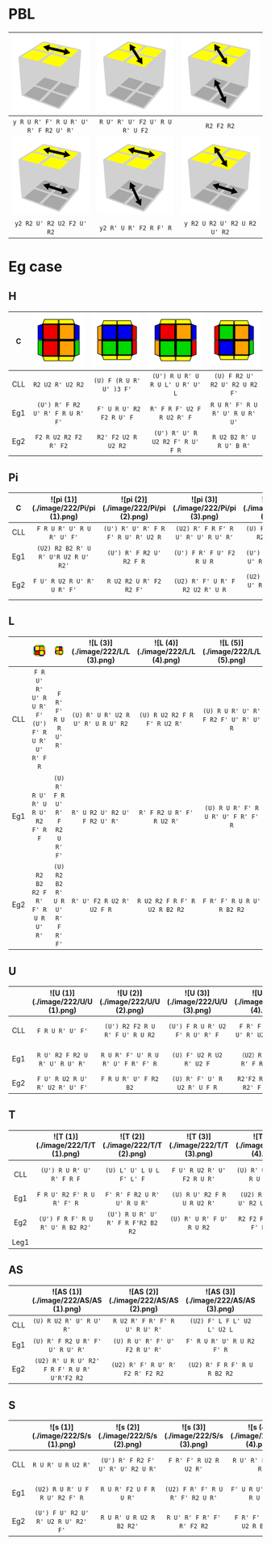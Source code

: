 # PBL

| <img src="./image/PBl/PBL (1).png" alt="PBL (1)" style="zoom:80%;" /> | <img src="./image/PBl/PBL (2).png" alt="PBL (2)" style="zoom:80%;" /> | <img src="./image/PBl/PBL (3).png" alt="PBL (3)" style="zoom:80%;" /> |
| :----------------------------------------------------------: | :----------------------------------------------------------: | :----------------------------------------------------------: |
|            `y R U R' F' R U R' U' R' F R2 U' R'`             |                `R U' R' U' F2 U' R U R' U F2`                |                          `R2 F2 R2`                          |
| <img src="./image/PBl/PBL (4).png" alt="PBL (4)" style="zoom:80%;" /> | <img src="./image/PBl/PBL (5).png" alt="PBL (5)" style="zoom:80%;" /> | <img src="./image/PBl/PBL (6).png" alt="PBL (6)" style="zoom:80%;" /> |
|                  `y2 R2 U' R2 U2 F2 U' R2`                   |                    `y2 R' U R' F2 R F' R`                    |                 `y R2 U R2 U' R2 U R2 U' R2`                 |

# Eg case

## H

| C    | <img src="./image/222/H/h (1).png" alt="h (1)" style="zoom:80%;" /> | <img src="./image/222/H/h (2).png" alt="h (2)" style="zoom:80%;" /> | <img src="./image/222/H/h (3).png" alt="h (3)" style="zoom: 80%;" /> | <img src="./image/222/H/h (4).png" alt="h (4)" style="zoom: 80%;" /> |
| ---- | :----------------------------------------------------------: | :----------------------------------------------------------: | :----------------------------------------------------------: | :----------------------------------------------------------: |
| CLL  |                       `R2 U2 R' U2 R2`                       |                   `(U) F (R U R' U' )3 F'`                   |               `(U') R U R' U R U L' U R' U' L`               |                `(U) F R2 U' R2 U' R2 U R2 F'`                |
| Eg1  |               `(U') R' F R2 U' R' F R U R' F'`               |                  ` F' U R U' R2 F2 R U' F`                   |                  `R' F R F' U2 F R U2 R' F`                  |               `R U R' F' R U R' U' R U R' U'`                |
| Eg2  |                    `F2 R U2 R2 F2 R' F2`                     |                     `R2' F2 U2 R U2 R2`                      |               `(U') R' U' R U2 R2 F' R U' F R`               |                   `R U2 B2 R' U R U' B R'`                   |

## Pi

| C    | ![pi (1)](./image/222/Pi/pi (1).png) | ![pi (2)](./image/222/Pi/pi (2).png) | ![pi (3)](./image/222/Pi/pi (3).png) |   ![pi (4)](./image/222/Pi/pi (4).png)   | ![pi (5)](./image/222/Pi/pi (5).png) |   ![pi (6)](./image/222/Pi/pi (6).png)   |
| ---- | :----------------------------------: | :----------------------------------: | :----------------------------------: | :--------------------------------------: | :----------------------------------: | :--------------------------------------: |
| CLL  |      `F R U R' U' R U R' U' F'`      | `(U') R' U' R' F R F' R U' R' U2 R`  | `(U2) R' F R F' R U' R' U' R U' R'`  |      `(U) F R2 U' R2 U R2 U R2 F'`       |   `R U2 R' U' R U R' U2 R' F R F'`   |       `R' F2 R F' U2 R U' R' U' F`       |
| Eg1  | `(U2) R2 B2 R' U R' U'R U2 R U' R2'` |       `(U') R' F R2 U' R2 F R`       |      `(U') F R' F U' F2 R U R`       |    `(U') R U' R' U R U' R' F R U' R'`    |   `(U) F U' R U2 R' F' R U R' F'`    | `(U') R' F' R U' R' F R2 U R' F' R U R'` |
| Eg2  |     `F U' R U2 R U' R' U R' F'`      |       `R U2 R2 U R' F2 R2 F'`        |   `(U2) R' F' U R' F R2 U2 R' U R`   | `(U2) R' F R F' R U' R' U' R U' R F2 R2` |   `(U') R' F' R' F2 R2 U R' U2 R`    |       `(U) R' U2 R U' R2 F2 R F R`       |

## L

|      |    <img src="./image/222/L/L (1).png" alt="L (1)"  />    | <img src="./image/222/L/L (2).png" alt="L (2)"  /> | ![L (3)](./image/222/L/L (3).png)  | ![L (4)](./image/222/L/L (4).png) |   ![L (5)](./image/222/L/L (5).png)   |  ![L (6)](./image/222/L/L (6).png)   |
| :--: | :------------------------------------------------------: | :------------------------------------------------: | :--------------------------------: | :-------------------------------: | :-----------------------------------: | :----------------------------------: |
| CLL  | `F R U' R' U' R U R' F'`<br />`(U') F' R U R' U' R' F R` |               `F R' F' R U R U' R'`                | `(U) R' U R' U2 R U' R' U R U' R2` |   `(U) R U2 R2 F R F' R U2 R' `   | `(U) R U R' U' R' F R2 F' U' R' U' R` | `R' F' R U R' U' R' F R2 U' R' U2 R` |
| Eg1  |                `R U' R' U R U' R2 F' R F`                |          `(U) R' F R U' R' F R2 U R' F'`           |   `R' U R2 U' R2 U' F R2 U' R'`    |     `R' F R2 U R' F' R U2 R'`     |  `(U) R U R' F' R U R' U' F R' F' R`  |    `(U)  R' U2 F R U2 R U' R2 F`     |
| Eg2  |              `R2 B2 R2 F R' F' R U R U' R'`              |          `(U) R2 B2 R' U R U' R' F R' F'`          |     `R' U' F2 R U2 R' U2 F R`      |   `R U2 R2 F R F' R U2 R B2 R2`   |      `F R' F' R U R U' R B2 R2`       |    `F R U' R' U' R U R' F R2 B2`     |

## U

|      | ![U (1)](./image/222/U/U (1).png) | ![U (2)](./image/222/U/U (2).png)  | ![U (3)](./image/222/U/U (3).png) | ![U (4)](./image/222/U/U (4).png) |   ![U (5)](./image/222/U/U (5).png)   |  ![U (6)](./image/222/U/U (6).png)  |
| ---- | :-------------------------------: | :--------------------------------: | :-------------------------------: | :-------------------------------: | :-----------------------------------: | :---------------------------------: |
| CLL  |         `F R U R' U' F'`          |  `(U') R2 F2 R U R' F U' R U R2`   |  `(U') F R U R' U2 F' R U' R' F`  | `F R' F' R U' R U' R' U2 R U' R'` | `(U) R U' R2 F R F' R U R' U' R U R'` |  `(U) R' U R' F R F' R U2 R' U R`   |
| Eg1  |  `R U' R2 F R2 U R' U' R U' R'`   | `R U R' F' U' R U R' U' F R' F' R` |     `(U) F' U2 R U2 R' U2 F`      |  `（U2）R' F R F' R' F R2 U' R'`  | `(U') R U' R' U R U' R' U' F R U' R'` | `(U) R' F R U' R' F R U' R U R' F'` |
| Eg2  |  `F U' R U2 R U' R' U2 R' U' F'`  |       `F R U R' U' F R2 B2`        |   `(U) R' F' U' R U2 R' U F R`    |  `R2'F2 R U R U2' R2' F R F' R`   |   `(U') R2 B2 R' U R' U' R' F R F'`   |   `(U') R2 F2 R F' R U L F' L' F`   |

## T

|      | ![T (1)](./image/222/T/T (1).png) | ![T (2)](./image/222/T/T (2).png)  | ![T (3)](./image/222/T/T (3).png) | ![T (4)](./image/222/T/T (4).png) |    ![T (5)](./image/222/T/T (5).png)    | ![T (6)](./image/222/T/T (6).png) |
| :--: | :-------------------------------: | :--------------------------------: | :-------------------------------: | :-------------------------------: | :-------------------------------------: | :-------------------------------: |
| CLL  |     `(U') R U R' U' R' F R F`     |     `(U) L' U' L U L F' L' F`      |    `F U' R U2 R' U' F2 R U R'`    |   `(U) R' U R' F U' R U F2 R2`    | `(U2) F R U R' U' R U' R' U' R U R' F'` |      `R' U R U2 R2 F R F' R`      |
| Eg1  |    `F R U' R2 F' R U R' F' R`     |    `F' R' F R2 U R' U' R U R'`     |    `(U) R U' R2 F R U R U2 R'`    | `(U2) R' U F R2 U' R2 U' F U' R`  |     `(U') R' F' R2 U R' F' R U R'`      |   `(U2) R U' R' U2 F R U2 R' F`   |
| Eg2  | `(U') F R F' R U R' U' R B2 R2'`  | `(U') R U R' U' R' F R F'R2 B2 R2` |     `(U) R' U R' F U' R U R2`     |    `R2 F2 R U' F R' F' R U R`     |   `(U') R' U2 R U' R' F R' F R F' R`    |     `(U) R' U2 R' F2 R F2 R`      |
| Leg1 |                                   |                                    |                                   |                                   |                                         |                                   |

## AS

|      |     ![AS (1)](./image/222/AS/AS (1).png)     | ![AS (2)](./image/222/AS/AS (2).png) | ![AS (3)](./image/222/AS/AS (3).png) | ![AS (4)](./image/222/AS/AS (4).png) | ![AS (5)](./image/222/AS/AS (5).png) | ![AS (6)](./image/222/AS/AS (6).png) |
| ---- | :------------------------------------------: | :----------------------------------: | :----------------------------------: | :----------------------------------: | :----------------------------------: | :----------------------------------: |
| CLL  |           `(U) R U2 R' U' R U' R'`           |    `R U2 R' F R' F' R U' R U' R'`    |     `(U2) F' L F L' U2 L' U2 L`      |          `R' U L U' R U L'`          |     `(U2) R U2 R' U2 R' F R F'`      |   `(U) R U R2 F' R F R U' R2 F R`    |
| Eg1  |       `(U) R' F R2 U R' F' U' R U' R'`       |    `(U) R U' R' F' U' F2 R U' R'`    |      `F' R U R' U' R U R2 F' R`      |     `R U' R' F' U' R U R' U' F`      | `(U') R U R' F' U' R U R' U' R U R'` |   `(U2) R U' R2 F R U' R' F R F'`    |
| Eg2  | `(U2) R' U R U' R2' F R F' R U R' U'R'F2 R2` |   `(U2) R' F' R U' R' F2 R' F2 R2`   |     `(U2) R' F R F' R U R B2 R2`     |     `(U') R' U R' F R2 F R2 F'`      |   `R' U' R U' R' U' R' F2 R F' R`    |     `(U2) R2 F2 R F R F' R U R'`     |

## S

|      |  ![s (1)](./image/222/S/s (1).png)  | ![s (2)](./image/222/S/s (2).png)  | ![s (3)](./image/222/S/s (3).png) | ![s (4)](./image/222/S/s (4).png) |   ![s (5)](./image/222/S/s (5).png)   | ![s (6)](./image/222/S/s (6).png) |
| ---- | :---------------------------------: | :--------------------------------: | :-------------------------------: | :-------------------------------: | :-----------------------------------: | :-------------------------------: |
| CLL  |         `R U R' U R U2 R'`          | `(U') R' F R2 F' U' R' U' R2 U R'` |      `F R' F' R U2 R U2 R'`       |        `R U' R' F R' F' R`        | `(U') R' F' R2 U R' F' R' F R2 U' R'` |      `L' U2 L U2 L F' L' F`       |
| Eg1  |   `(U2) R U R' U F R U' R2 F' R`    |       `R U R' F2 U F R U R'`       | `(U2) F R' F' R U R' F' R2 U R'`  |     `F' U R U' R' U F R U R'`     |  `(U) R U' R' U R U' R' U F R U' R'`  |    `R' F R2 U' R' U R U' R' F`    |
| Eg2  | `(U') F U' R2 U' R' U2 R U' R2' F'` |      `R U R' U R U2 R B2 R2'`      |    `R U' R' F R' F' R' F2 R2`     |    `F R' F' R U2 R U2 R B2 R2`    |       `R' U R' F R2 U' F R' F'`       |    `R2 B2 R' U' R' F R' F' R`     |

